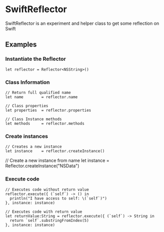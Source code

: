 # SwiftReflector

SwiftReflector is an experiment and helper class to get some reflection on Swift

## Examples

### Instantiate the Reflector

	let reflector = Reflector<NSString>()

### Class Information

	// Return full qualified name
    let name        = reflector.name
    
    // Class properties
    let properties  = reflector.properties
    
    // Class Instance methods
    let methods     = reflector.methods

### Create instances

	// Creates a new instance
	let instance    = reflector.createInstance()

  // Create a new instance from name
  let instance    = Reflector.createInstance("NSData")
	
### Execute code

	// Executes code without return value
	reflector.execute({ (`self`) -> () in
      println("I have access to self: \(`self`)")
    }, instance: instance)
    
    // Executes code with return value
    let returnValue:String = reflector.execute({ (`self`) -> String in
      return `self`.substringFromIndex(5)
    }, instance: instance)
